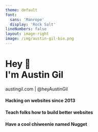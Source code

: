 ```yaml
---
theme: default
font:
  sans: 'Manrope'
  display: 'Rock Salt'
lineNumbers: false
layout: image-right
image: /img/austin-gil-bio.png
---
```


<h1 class="text-4xl mt-10">Hey 👋<br>I'm Austin Gil</h1>
<p class="mt-0 !mb-16">austingil.com | <logos-twitter/>@heyAustinGil</p>

<!-- <h4 class="mb-4">Dev Advocate @<a href="https://akamai.com">akamai.com</a></h4> -->
<h4 class="mb-4">Hacking on websites since 2013</h4>
<!-- <h4 class="mb-4">Frontend & Backend</h4> -->
<!-- <h4 class="mb-4">Open-sourcer (<a href="https://vuetensils.austingil.com">Vuetensils</a>)</h4> -->
<h4 class="mb-4">Teach folks how to build better websites</h4>
<h4 class="mb-4">Have a cool chiweenie named Nugget</h4>
<!-- <div class="text-16px">
- Content creator
- Open-sourcer
- Presenter
</div> -->
